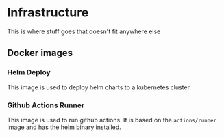 # Infrastructure

This is where stuff goes that doesn't fit anywhere else

## Docker images

### Helm Deploy
This image is used to deploy helm charts to a kubernetes cluster.

### Github Actions Runner
This image is used to run github actions. It is based on the `actions/runner` image and has the helm binary installed.